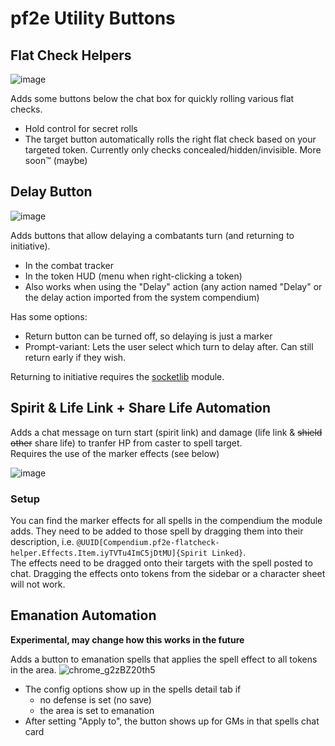# pf2e Utility Buttons

## Flat Check Helpers
![image](https://github.com/oWave/pf2e-flatcheck-helper/assets/9253349/ed949d77-3cc3-48c3-a245-c637aa14d7bb)

Adds some buttons below the chat box for quickly rolling various flat checks.
* Hold control for secret rolls
* The target button automatically rolls the right flat check based on your targeted token. Currently only checks concealed/hidden/invisible. More soon™ (maybe)

## Delay Button
![image](https://github.com/oWave/pf2e-flatcheck-helper/assets/9253349/df782d32-50ec-45fd-93f2-f40d0b63932d)

Adds buttons that allow delaying a combatants turn (and returning to initiative).
- In the combat tracker
- In the token HUD (menu when right-clicking a token)
- Also works when using the "Delay" action (any action named "Delay" or the delay action imported from the system compendium)

Has some options:
- Return button can be turned off, so delaying is just a marker
- Prompt-variant: Lets the user select which turn to delay after. Can still return early if they wish.

Returning to initiative requires the [socketlib](https://foundryvtt.com/packages/socketlib) module.

## Spirit & Life Link + Share Life Automation
Adds a chat message on turn start (spirit link) and damage (life link & ~~shield other~~ share life) to tranfer HP from caster to spell target.  
Requires the use of the marker effects (see below)

![image](https://github.com/oWave/pf2e-flatcheck-helper/assets/9253349/53fe08d3-b427-482c-bee5-244e206b8195)

### Setup
You can find the marker effects for all spells in the compendium the module adds. They need to be added to those spell by dragging them into their description, i.e. `@UUID[Compendium.pf2e-flatcheck-helper.Effects.Item.iyTVTu4ImC5jDtMU]{Spirit Linked}`.  
The effects need to be dragged onto their targets with the spell posted to chat. Dragging the effects onto tokens from the sidebar or a character sheet will not work.

## Emanation Automation
**Experimental, may change how this works in the future**

Adds a button to emanation spells that applies the spell effect to all tokens in the area.
![chrome_g2zBZ20th5](https://github.com/oWave/pf2e-flatcheck-helper/assets/9253349/830d4b77-bb3e-4534-a3af-cd6898da3cfb)

- The config options show up in the spells detail tab if
  - no defense is set (no save)
  - the area is set to emanation
- After setting "Apply to", the button shows up for GMs in that spells chat card
